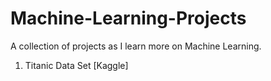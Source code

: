 # Machine-Learning-Projects

A collection of projects as I learn more on Machine Learning. 

1. Titanic Data Set [Kaggle]
